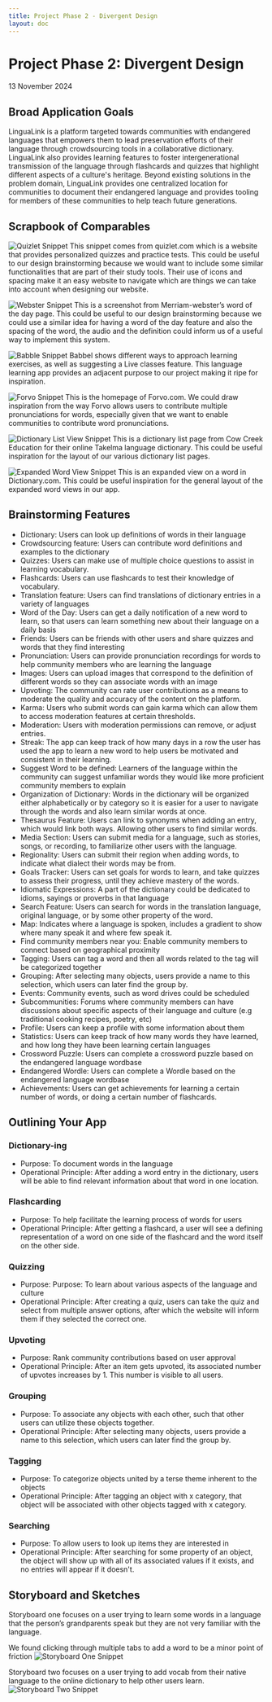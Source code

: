 ```yaml
---
title: Project Phase 2 - Divergent Design
layout: doc
---
```


# Project Phase 2: Divergent Design
13 November 2024

## Broad Application Goals 
LinguaLink is a platform targeted towards communities with endangered languages that empowers them to lead preservation efforts of their language through crowdsourcing tools in a collaborative dictionary. LinguaLink also provides learning features to foster intergenerational transmission of the language through flashcards and quizzes that highlight different aspects of a culture's heritage. Beyond existing solutions in the problem domain, LinguaLink provides one centralized location for communities to document their endangered language and provides tooling for members of these communities to help teach future generations.

## Scrapbook of Comparables
![Quizlet Snippet](./p2_quizlet.png)
This snippet comes from quizlet.com which is a website that provides personalized quizzes and practice tests. This could be useful to our design brainstorming because we would want to include some similar functionalities that are part of their study tools. Their use of icons and spacing make it an easy website to navigate which are things we can take into account when designing our website. 

![Webster Snippet](./p2_webster.png)
This is a screenshot from Merriam-webster’s word of the day page. This could be useful to our design brainstorming because we could use a similar idea for having a word of the day feature and also the spacing of the word, the audio and the definition could inform us of a useful way to implement this system. 

![Babble Snippet](./p2_babbel.png)
Babbel shows different ways to approach learning exercises, as well as suggesting a Live classes feature. This language learning app provides an adjacent purpose to our project making it ripe for inspiration.

![Forvo Snippet](./p2_forvo.png)
This is the homepage of Forvo.com. We could draw inspiration from the way Forvo allows users to contribute multiple pronunciations for words, especially given that we want to enable communities to contribute word pronunciations. 

![Dictionary List View Snippet](./p2_takelma.png)
This is a dictionary list page from Cow Creek Education for their online Takelma language dictionary. This could be useful inspiration for the layout of our various dictionary list pages.

![Expanded Word View Snippet](./p2_dictionary.com.png)
This is an expanded view on a word in Dictionary.com. This could be useful inspiration for the general layout of the expanded word views in our app.

## Brainstorming Features
- Dictionary: Users can look up definitions of words in their language
- Crowdsourcing feature: Users can contribute word definitions and examples to the dictionary
- Quizzes: Users can make use of multiple choice questions to assist in learning vocabulary.
- Flashcards: Users can use flashcards to test their knowledge of vocabulary.
- Translation feature: Users can find translations of dictionary entries in a variety of languages
- Word of the Day: Users can get a daily notification of a new word to learn, so that users can learn something new about their language on a daily basis
- Friends: Users can be friends with other users and share quizzes and words that they find interesting
- Pronunciation: Users can provide pronunciation recordings for words to help community members who are learning the language
- Images: Users can upload images that correspond to the definition of different words so they can associate words with an image
- Upvoting: The community can rate user contributions as a means to moderate the quality and accuracy of the content on the platform.
- Karma: Users who submit words can gain karma which can allow them to access moderation features at certain thresholds.
- Moderation: Users with moderation permissions can remove, or adjust entries.
- Streak: The app can keep track of how many days in a row the user has used the app to learn a new word to help users be motivated and consistent in their learning.
- Suggest Word to be defined: Learners of the language within the community can suggest unfamiliar words they would like more proficient community members to explain
- Organization of Dictionary: Words in the dictionary will be organized either alphabetically or by category so it is easier for a user to navigate through the words and also learn similar words at once. 
- Thesaurus Feature: Users can link to synonyms when adding an entry, which would link both ways. Allowing other users to find similar words.
- Media Section: Users can submit media for a language, such as stories, songs, or recording, to familiarize other users with the language.
- Regionality: Users can submit their region when adding words, to indicate what dialect their words may be from.
- Goals Tracker: Users can set goals for words to learn, and take quizzes to assess their progress, until they achieve mastery of the words.
- Idiomatic Expressions: A part of the dictionary could be dedicated to idioms, sayings or proverbs in that language 
- Search Feature: Users can search for words in the translation language, original language, or by some other property of the word.
- Map: Indicates where a language is spoken, includes a gradient to show where many speak it and where few speak it.
- Find community members near you: Enable community members to connect based on geographical proximity
- Tagging: Users can tag a word and then all words related to the tag will be categorized together
- Grouping: After selecting many objects, users provide a name to this selection, which users can later find the group by.
- Events: Community events, such as word drives could be scheduled
- Subcommunities: Forums where community members can have discussions about specific aspects of their language and culture (e.g traditional cooking recipes, poetry, etc)
- Profile: Users can keep a profile with some information about them
- Statistics: Users can keep track of how many words they have learned, and how long they have been learning certain languages
- Crossword Puzzle: Users can complete a crossword puzzle based on the endangered language wordbase
- Endangered Wordle: Users can complete a Wordle based on the endangered language wordbase 
- Achievements: Users can get achievements for learning a certain number of words, or doing a certain number of flashcards.

## Outlining Your App
### Dictionary-ing
- Purpose: To document words in the language 
- Operational Principle: After adding a word entry in the dictionary, users will be able to find relevant information about that word in one location.
### Flashcarding
- Purpose: To help facilitate the learning process of words for users
- Operational Principle: After getting a flashcard, a user will see a defining representation of a word on one side of the flashcard and the word itself on the other side.
### Quizzing
- Purpose: Purpose: To learn about various aspects of the language and culture
- Operational Principle: After creating a quiz, users can take the quiz and select from multiple answer options, after which the website will inform them if they selected the correct one.
### Upvoting
- Purpose: Rank community contributions based on user approval
- Operational Principle: After an item gets upvoted, its associated number of upvotes increases by 1. This number is visible to all users.
### Grouping
- Purpose: To associate any objects with each other, such that other users can utilize these objects together.
- Operational Principle: After selecting many objects, users provide a name to this selection, which users can later find the group by.
### Tagging
- Purpose: To categorize objects united by a terse theme inherent to the objects
- Operational Principle: After tagging an object with x category, that object will be associated with other objects tagged with x category.
### Searching
- Purpose: To allow users to look up items they are interested in
- Operational Principle: After searching for some property of an object, the object will show up with all of its associated values if it exists, and no entries will appear if it doesn't. 

## Storyboard and Sketches
Storyboard one focuses on a user trying to learn some words in a language that the person’s grandparents speak but they are not very familiar with the language. 

We found clicking through multiple tabs to add a word to be a minor point of friction
![Storyboard One Snippet](./p2_storyboard_1.png)

Storyboard two focuses on a user trying to add vocab from their native language to the online dictionary to help other users learn. 
![Storyboard Two Snippet](./p2_storyboard_1.png)
